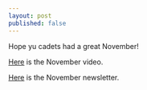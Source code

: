 ```yaml
---
layout: post
published: false
---
```

Hope yu cadets had a great November!

[Here](https://youtu.be/33_N1G8OdLM) is the November video.

[Here](https://drive.google.com/file/d/183r9ZJW_XlXyORsYZixwKFH-0KOhpJ6M/view?usp=sharing) is the November newsletter. 
